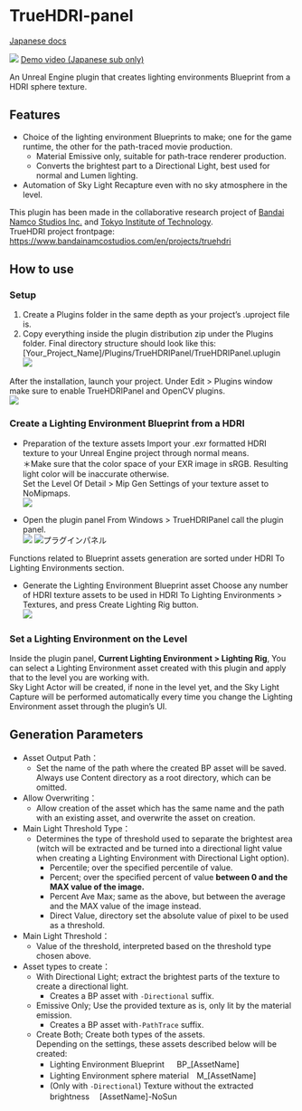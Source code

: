 # TrueHDRI-panel
[Japanese docs](./README.md)

[![](./docs_attachments/TrueHDRI_Main_1.png)](https://youtu.be/zwyQYrWBvSc)
[Demo video (Japanese sub only)](https://youtu.be/zwyQYrWBvSc)

An Unreal Engine plugin that creates lighting environments Blueprint from a HDRI sphere texture.


## Features
- Choice of the lighting environment Blueprints to make; one for the game runtime, the other for the path-traced movie production.
  - Material Emissive only, suitable for path-trace renderer production.
  - Converts the brightest part to a Directional Light, best used for normal and Lumen lighting.
- Automation of Sky Light Recapture even with no sky atmosphere in the level.

This plugin has been made in the collaborative research project of [Bandai Namco Studios Inc.](https://www.bandainamcostudios.com/) and [Tokyo Institute of Technology](https://www.teu.ac.jp/).  
TrueHDRI project frontpage: https://www.bandainamcostudios.com/en/projects/truehdri


## How to use

### Setup
1. Create a Plugins folder in the same depth as your project’s .uproject file is.
2. Copy everything inside the plugin distribution zip under the Plugins folder. Final directory structure should look like this:
[Your_Project_Name]/Plugins/TrueHDRIPanel/TrueHDRIPanel.uplugin  
![](./docs_attachments/installation_1.png)

After the installation, launch your project. Under Edit > Plugins window make sure to enable TrueHDRIPanel and OpenCV plugins.  
![](./docs_attachments/installation_2.png)

### Create a Lighting Environment Blueprint from a HDRI
- Preparation of the texture assets
Import your .exr formatted HDRI texture to your Unreal Engine project through normal means.  
＊Make sure that the color space of your EXR image in sRGB. Resulting light color will be inaccurate otherwise.  
Set the Level Of Detail > Mip Gen Settings of your texture asset to NoMipmaps.  
![](./docs_attachments/usage_3.png)

- Open the plugin panel
From Windows > TrueHDRIPanel call the plugin panel.  
![](./docs_attachments/usage_1.png)
![プラグインパネル](./docs_attachments/usage_2.png)

Functions related to Blueprint assets generation are sorted under HDRI To Lighting Environments section.

- Generate the Lighting Environment Blueprint asset
Choose any number of HDRI texture assets to be used in
HDRI To Lighting Environments > Textures, and press Create Lighting Rig button.  
![](./docs_attachments/usage_4.png)

### Set a Lighting Environment on the Level
Inside the plugin panel, **Current Lighting Environment > Lighting Rig**, You can select a Lighting Environment asset created with this plugin and apply that to the level you are working with.  
Sky Light Actor will be created, if none in the level yet, and the Sky Light Capture will be performed automatically every time you change the Lighting Environment asset through the plugin’s UI.


## Generation Parameters
- Asset Output Path：
  - Set the name of the path where the created BP asset will be saved. Always use Content directory as a root directory, which can be omitted.
- Allow Overwriting：
  - Allow creation of the asset which has the same name and the path with an existing asset, and overwrite the asset on creation.
- Main Light Threshold Type：
  - Determines the type of threshold used to separate the brightest area (witch will be extracted and be turned into a directional light value when creating a Lighting Environment with Directional Light option).
    - Percentile; over the specified percentile of value.
    - Percent; over the specified percent of value **between 0 and the MAX value of the image.**
    - Percent Ave Max; same as the above, but between the average and the MAX value of the image instead.
    - Direct Value, directory set the absolute value of pixel to be used as a threshold.
- Main Light Threshold：
  - Value of the threshold, interpreted based on the threshold type chosen above.
- Asset types to create：
  - With Directional Light; extract the brightest parts of the texture to create a directional light.
    - Creates a BP asset with `-Directional` suffix.
  - Emissive Only; Use the provided texture as is, only lit by the material emission.
    - Creates a BP asset with`-PathTrace` suffix.
  - Create Both; Create both types of the assets.  
Depending on the settings, these assets described below will be created:
    - Lighting Environment Blueprint     　     BP_[AssetName]
    - Lighting Environment sphere material　M_[AssetName]
    - (Only with `-Directional`) Texture without the extracted brightness　 [AssetName]-NoSun

